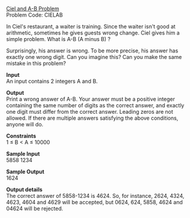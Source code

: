 [Ciel and A-B Problem](https://www.codechef.com/problems/CIELAB)  
Problem Code: CIELAB

In Ciel's restaurant, a waiter is training. Since the waiter isn't good at arithmetic, sometimes he gives guests wrong change. Ciel gives him a simple problem. What is A-B (A minus B) ?

Surprisingly, his answer is wrong. To be more precise, his answer has exactly one wrong digit. Can you imagine this? Can you make the same mistake in this problem?

**Input**  
An input contains 2 integers A and B.

**Output**  
Print a wrong answer of A-B. Your answer must be a positive integer containing the same number of digits as the correct answer, and exactly one digit must differ from the correct answer. Leading zeros are not allowed. If there are multiple answers satisfying the above conditions, anyone will do.

**Constraints**  
1 ≤ B < A ≤ 10000

**Sample Input**  
5858 1234

**Sample Output**  
1624

**Output details**  
The correct answer of 5858-1234 is 4624. So, for instance, 2624, 4324, 4623, 4604 and 4629 will be accepted, but 0624, 624, 5858, 4624 and 04624 will be rejected.
